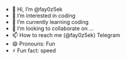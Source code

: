 - 👋 Hi, I’m @fay0z5ek
- 👀 I’m interested in coding
- 🌱 I’m currently learning coding
- 💞️ I’m looking to collaborate on ...
- 📫 How to reach me (@fay0z5ek) Telegram
- 😄 Pronouns: Fun
- ⚡ Fun fact: speed

<!---
fay0z5ek/fay0z5ek is a ✨ special ✨ repository because its `README.md` (this file) appears on your GitHub profile.
You can click the Preview link to take a look at your changes.
--->
